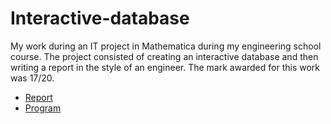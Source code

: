 # Interactive-database
My work during an IT project in Mathematica during my engineering school course. The project consisted of creating an interactive database and then writing a report in the style of an engineer. The mark awarded for this work was 17/20. 

* [Report](https://github.com/Maxxyyme/Interactive-database/blob/main/report/Rapport.pdf)
* [Program](https://github.com/Maxxyyme/Interactive-database/blob/main/src/interactive-database.nb)
